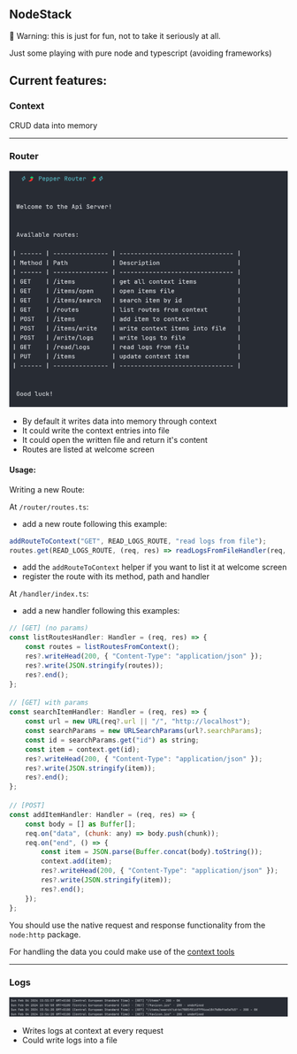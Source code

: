 ## NodeStack

🚧 Warning: this is just for fun, not to take it seriously at all. 

Just some playing with pure node and typescript (avoiding frameworks)

## Current features: 

### Context 
CRUD data into memory

---

### Router 
 <img src="./assets/Screenshot 2024-02-04 155258.png" width="600px" alt="routes">

 - By default it writes data into memory through context
 - It could write the context entries into file
 - It could open the written file and return it's content 
 - Routes are listed at welcome screen

 #### Usage: 

Writing a new Route: 

At `/router/routes.ts`:

- add a new route following this example: 

```js
addRouteToContext("GET", READ_LOGS_ROUTE, "read logs from file");
routes.get(READ_LOGS_ROUTE, (req, res) => readLogsFromFileHandler(req, res));
```
- add the `addRouteToContext` helper if you want to list it at welcome screen
- register the route with its method, path and handler

At `/handler/index.ts`:

- add a new handler following this examples: 

```js
// [GET] (no params)
const listRoutesHandler: Handler = (req, res) => {
    const routes = listRoutesFromContext();
    res?.writeHead(200, { "Content-Type": "application/json" });
    res?.write(JSON.stringify(routes));
    res?.end();
};

// [GET] with params
const searchItemHandler: Handler = (req, res) => {
    const url = new URL(req?.url || "/", "http://localhost");
    const searchParams = new URLSearchParams(url?.searchParams);
    const id = searchParams.get("id") as string;
    const item = context.get(id);
    res?.writeHead(200, { "Content-Type": "application/json" });
    res?.write(JSON.stringify(item));
    res?.end();
};

// [POST]
const addItemHandler: Handler = (req, res) => {
    const body = [] as Buffer[];
    req.on("data", (chunk: any) => body.push(chunk));
    req.on("end", () => {
        const item = JSON.parse(Buffer.concat(body).toString());
        context.add(item);
        res?.writeHead(200, { "Content-Type": "application/json" });
        res?.write(JSON.stringify(item));
        res?.end();
    });
};

```

You should use the native request and response functionality from the `node:http` package. 

For handling the data you could make use of the [context tools](./context/ctx.ts)

---

### Logs 
<img src="./assets/Screenshot 2024-02-04 155636.png" width="600px" alt="logs">

- Writes logs at context at every request
- Could write logs into a file
